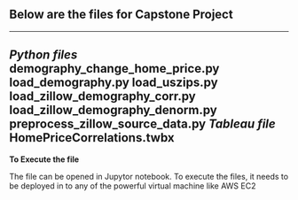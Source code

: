 ## Below are the files for Capstone Project
-----------------------
***Python files*** 
demography_change_home_price.py 
load_demography.py 
load_uszips.py 
load_zillow_demography_corr.py 
load_zillow_demography_denorm.py 
preprocess_zillow_source_data.py 
***Tableau file*** 
HomePriceCorrelations.twbx 
-----------------------
**To Execute the file**

The file can be opened in Jupytor notebook. To execute the files, it needs to be deployed in to any of the powerful virtual machine like AWS EC2
